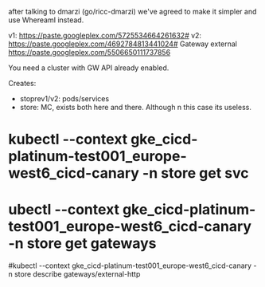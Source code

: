 after talking to dmarzi (go/ricc-dmarzi) we've agreed
to make it simpler and use WhereamI instead.

v1: https://paste.googleplex.com/5725534664261632#
v2: https://paste.googleplex.com/4692784813441024#
Gateway external https://paste.googleplex.com/5506650111737856

You need a cluster with GW API already enabled.

Creates:

* stoprev1/v2: pods/services
* store: MC, exists both here and there. Although n this case its useless.


# kubectl --context gke_cicd-platinum-test001_europe-west6_cicd-canary -n store get svc
# ubectl --context gke_cicd-platinum-test001_europe-west6_cicd-canary -n store get gateways
#kubectl --context gke_cicd-platinum-test001_europe-west6_cicd-canary -n store describe gateways/external-http
